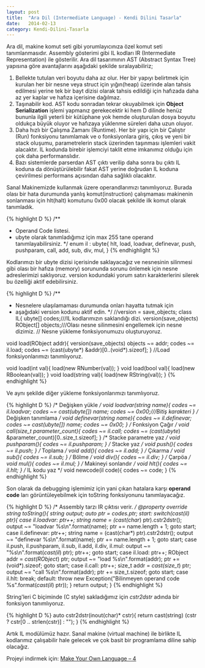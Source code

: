 ```yaml
---
layout: post
title:  "Ara Dil (Intermediate Language) - Kendi Dilini Tasarla"
date:   2014-02-13
category: Kendi-Dilini-Tasarla
---
```


Ara dil, makine komut seti gibi yorumlayıcınıza özel komut seti tanımlanmasıdır. Assembly gösterimi gibi IL kodları IR (Intermediate Representation) ile gösterilir. Ara dil tasarımının AST (Abstract Syntax Tree) yapısına göre avantajlarını aşağıdaki şekilde sıralayabiliriz;

1. Bellekte tutulan veri boyutu daha az olur. Her bir yapıyı belirtmek için kurulan her bir nesne veya struct için yığın(heap) üzerinde alan tahsis edilmesi yerine tek bir bayt dizisi olarak tahsis edildiği için hafızada daha az yer kaplar ve hafıza içerisine dağılmaz.
2. Taşınabilir kod. AST kodu sonradan tekrar okuyabilmek için **Object Serialization** işlemi yapmanız gerekecektir ki hem D dilinde henüz bununla ilgili yeterli bir kütüphane yok hemde oluşturulan dosya boyutu oldukça büyük oluyor ve hafızaya yüklenme süreleri daha uzun oluyor.
3. Daha hızlı bir Çalışma Zamanı (Runtime). Her bir yapı için bir Çalıştır (Run) fonksiyonu tanımlamak ve o fonksiyonlara giriş, çıkış ve yeni bir stack oluşumu, parametrelerin stack üzerinden taşınması işlemleri vakit alacaktır. IL kodunda birebir işlemciyi taklit etme imkanımız olduğu için çok daha performanslıdır.
4. Bazı sistemlerde parserdan AST çıktı verilip daha sonra bu çıktı IL koduna da dönüştürülebilir fakat AST yerine doğrudan IL koduna çevirilmesi performans açısından daha sağlıklı olacaktır.

Sanal Makinemizde kullanmak üzere operandlarımızı tanımlıyoruz. Burada olası bir hata durumunda yanlış komut(instruction) çalışmaması makinenin sonlanması için hlt(halt) komutunu 0x00 olacak şekilde ilk komut olarak tanımladık.

{% highlight D %}
/**
 * Operand Code listesi.
 * ubyte olarak tanımladığımız için max 255 tane operand tanımlayabilirsiniz.
*/
enum il : ubyte{
    hlt,
    load, loadvar, definevar,
    push, pushparam, call,
    add, sub, div, mul,
}
{% endhighlight %}

Kodlarımızı bir ubyte dizisi içerisinde saklayacağız ve nesnesinin silinmesi gibi olası bir hafıza (memory) sorununda sorunu önlemek için nesne adreslerimizi saklıyoruz. version kodundaki yorum satırı karakterlerini silerek bu özelliği aktif edebilirsiniz.

{% highlight D %}
/**
 * Nesnelere ulaşılamaması durumunda onları hayatta tutmak için
 * aşağıdaki version kodunu aktif edin.
*/
//version = save_objects;
class IL{
    ubyte[] codes;///IL kodlarımızın saklandığı dizi.
    version(save_objects) RObject[] objects;///Olası nesne silinmesini engellemek için nesne dizimiz.
    // Nesne yükleme fonksiyonumuzu oluşturuyoruz.

  void load(RObject addr){
        version(save_objects) objects ~= addr;
        codes ~= il.load;
        codes ~= (cast(ubyte*) &addr)[0..(void*).sizeof];
    }
//Load fonksiyonlarımızı tanımlıyoruz.

  void load(int val){
        load(new RNumber(val));
    }
    void load(bool val){
        load(new RBoolean(val));
    }
    void load(string val){
        load(new RString(val));
    }
{% endhighlight %}

Ve aynı şekilde diğer yükleme fonksiyonlarımızı tanımlıyoruz.

{% highlight D %}
  /* Değişken yükle */
    void loadvar(string name){
        codes ~= il.loadvar;
        codes ~= cast(ubyte[]) name;
        codes ~= 0x00;///Bitiş karakteri
    }
    /* Değişken tanımlama */
    void definevar(string name){
        codes ~= il.definevar;
        codes ~= cast(ubyte[]) name;
        codes ~= 0x00;
    }
    /* Fonksiyon Çağır */
    void call(size_t parameter_count){
        codes ~= il.call;
        codes ~= (cast(ubyte*) &parameter_count)[0..size_t.sizeof];
    }
    /* Stacke parametre yaz */
    void pushparam(){
        codes ~= il.pushparam;
    }
    /* Stacke yaz */
    void push(){
        codes ~= il.push;
    }
    /* Toplama */
    void add(){
        codes ~= il.add;
    }
    /* Çıkarma */
    void sub(){
        codes ~= il.sub;
    }
    /* Bölme */
    void div(){
        codes ~= il.div;
    }
    /* Çarpöa */
    void mul(){
        codes ~= il.mul;
    }
    /* Makineyi sonlandır */
    void hlt(){
        codes ~= il.hlt;
    }
    /* IL kodu yaz */
    void newcode(il code){
        codes ~= code;
    }
{% endhighlight %}

Son olarak da debugging işlemimiz için yani çıkan hatalara karşı **operand code** ları görüntüleyebilmek için toString fonksiyonunu tanımlayacağız.

{% highlight D %}
  /* Assembly tarzı IR çıktısı verir. */
    @property override string toString(){
        string output;
        auto ptr = codes.ptr;
        start:
        switch(*cast(il*) ptr){
            case il.loadvar: ptr++;
                string name = (cast(char*) ptr).cstr2dstr();
                output ~= "loadvar %s\n".format(name);
                ptr += name.length + 1;
                goto start;
            case il.definevar: ptr++;
                string name = (cast(char*) ptr).cstr2dstr();
                output ~= "definevar %s\n".format(name);
                ptr += name.length + 1;
                goto start;
            case il.push, il.pushparam, il.sub, il.add, il.div, il.mul:
                output ~= "%s\n".format(*cast(il*) ptr);
                ptr++;
                goto start;
            case il.load: ptr++;
                RObject addr = *cast(RObject*) ptr;
                output ~= "load %s\n".format(addr);
                ptr += (void*).sizeof;
                goto start;
            case il.call: ptr++;
                size_t addr = *cast(size_t*) ptr;
                output ~= "call %s\n".format(addr);
                ptr += size_t.sizeof;
                goto start;
            case il.hlt: break;
            default:
                throw new Exception("Bilinmeyen operand code %s".format(*cast(il*) ptr));
        }
        return output;
    }
{% endhighlight %}

String'leri C biçiminde (C style) sakladığımız için *cstr2dstr* adında bir fonksiyon tanımlıyoruz.

{% highlight D %}
auto cstr2dstr(inout(char)* cstr){
    return cast(string) (cstr ? cstr[0 .. strlen(cstr)] : "");
}
{% endhighlight %}

Artık IL modülümüz hazır. Sanal makine (virtual machine) ile birlikte IL kodlarımız çalışabilir hale gelecek ve çok basit bir programlama diline sahip olacağız.

Projeyi indirmek için: [Make Your Own Language – 4](/files/langdev_4.tar.gz)